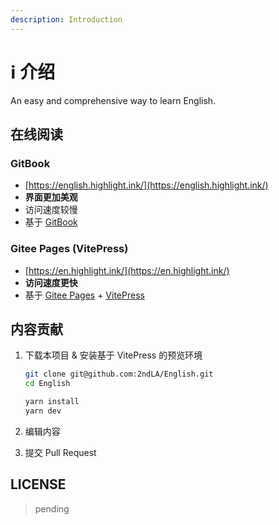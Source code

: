 ```yaml
---
description: Introduction
---
```


# ℹ 介绍

An easy and comprehensive way to learn English.

## 在线阅读

### GitBook

* [https://english.highlight.ink/](https://english.highlight.ink/)
* **界面更加美观**
* 访问速度较慢
* 基于 [GitBook](https://www.gitbook.com/)

### Gitee Pages (VitePress)

* [https://en.highlight.ink/](https://en.highlight.ink/)
* **访问速度更快**
* 基于 [Gitee Pages](https://gitee.com/help/articles/4136) + [VitePress](https://vitepress.vuejs.org/)

## 内容贡献

1. 下载本项目 & 安装基于 VitePress 的预览环境

    ```sh
    git clone git@github.com:2ndLA/English.git
    cd English

    yarn install
    yarn dev
    ```

2. 编辑内容
3. 提交 Pull Request

## LICENSE

> pending
